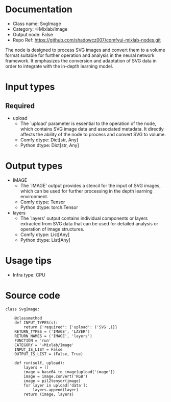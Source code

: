 # Documentation
- Class name: SvgImage
- Category: ♾️Mixlab/Image
- Output node: False
- Repo Ref: https://github.com/shadowcz007/comfyui-mixlab-nodes.git

The node is designed to process SVG images and convert them to a volume format suitable for further operation and analysis in the neural network framework. It emphasizes the conversion and adaptation of SVG data in order to integrate with the in-depth learning model.

# Input types
## Required
- upload
    - The `upload' parameter is essential to the operation of the node, which contains SVG image data and associated metadata. It directly affects the ability of the node to process and convert SVG to volume.
    - Comfy dtype: Dict[str, Any]
    - Python dtype: Dict[str, Any]

# Output types
- IMAGE
    - The `IMAGE' output provides a stencil for the input of SVG images, which can be used for further processing in the depth learning environment.
    - Comfy dtype: Tensor
    - Python dtype: torch.Tensor
- layers
    - The `layers' output contains individual components or layers extracted from SVG data that can be used for detailed analysis or operation of image structures.
    - Comfy dtype: List[Any]
    - Python dtype: List[Any]

# Usage tips
- Infra type: CPU

# Source code
```
class SvgImage:

    @classmethod
    def INPUT_TYPES(s):
        return {'required': {'upload': ('SVG',)}}
    RETURN_TYPES = ('IMAGE', 'LAYER')
    RETURN_NAMES = ('IMAGE', 'layers')
    FUNCTION = 'run'
    CATEGORY = '♾️Mixlab/Image'
    INPUT_IS_LIST = False
    OUTPUT_IS_LIST = (False, True)

    def run(self, upload):
        layers = []
        image = base64_to_image(upload['image'])
        image = image.convert('RGB')
        image = pil2tensor(image)
        for layer in upload['data']:
            layers.append(layer)
        return (image, layers)
```